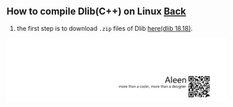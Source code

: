 ## How to compile Dlib(C++) on Linux [Back](./qa.md)

1. the first step is to download `.zip` files of Dlib [here(dlib 18.18)](https://github.com/aleen42/PersonalWiki/raw/master/qa/dlib-18.18.zip).

<a href="http://aleen42.github.io/" target="_blank" ><img src="./../pic/tail.gif"></a>
